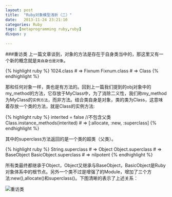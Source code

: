 ```yaml
---
layout: post
title:  "Ruby对象模型浅析（二）"
date:   2013-11-24 23:21:10
categories: Ruby
tags: [metaprogramming ruby,ruby]
disqus: y     
 
--- 
```


###重访类
上一篇文章谈到，对象的方法是存在于自身类当中的，那这里又有一个新的概念就是`类自身也是对象`。

{% highlight ruby %} 
1024.class # => Fixnum
Fixnum.class # => Class
{% endhighlight %}

那和任何对象一样，类也是有方法的。回到上一篇我们提到的obj对象中的my_method的方法，它存放于MyClass中，为了消除二义性，我们称my_method为MyClass的`实例方法`，而非方法。结合类自身是对象，类的类为Class，这意味着存放一个类的方法，就是Class的实例方法:  

{% highlight ruby %}
interited = false   //不包含父类
Class.instance_methods(interited) # => [:allocate, :new, :superclass]
{% endhighlight %}               

其中的superclass方法返回的是一个类的超类（父类）。

{% highlight ruby %}
   String.superclass # => Object
   Object.superclass # => BaseObject
   BasicObject.superclass # => nilpotent
{% endhighlight %}         

所有类最终都继承于Object，Object又继承与BaseObject，BasicObject是Ruby对象体系中的根节点。另外一个类不过是增强了的Module，增加了三个方法:new(),allocate()和superclass()。下图清晰的表示了上述关系：

![重访类](https://dl.dropboxusercontent.com/u/71643374/%E7%AC%94%E8%AE%B0%E6%8F%92%E5%9B%BE/ruby%E5%85%83%E7%BC%96%E7%A8%8B/%E9%87%8D%E8%AE%BF%E7%B1%BB.png)
